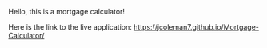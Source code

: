 Hello, this is a mortgage calculator! 

Here is the link to the live application: https://jcoleman7.github.io/Mortgage-Calculator/
